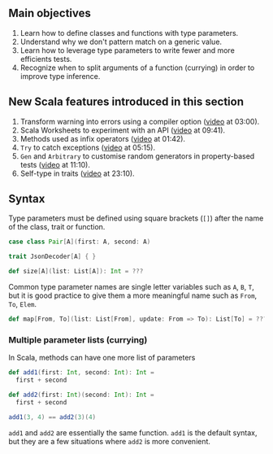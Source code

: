 ## Main objectives
1. Learn how to define classes and functions with type parameters.
1. Understand why we don't pattern match on a generic value.
1. Learn how to leverage type parameters to write fewer and more efficients tests.
1. Recognize when to split arguments of a function (currying) in order to improve type inference.

## New Scala features introduced in this section
1. Transform warning into errors using a compiler option ([video](https://www.fp-tower.com/courses/take/foundations/lessons/14834159-generic-functions-part-2) at 03:00).
1. Scala Worksheets to experiment with an API ([video](https://www.fp-tower.com/courses/take/foundations/lessons/14913605-exercise-1-pair) at 09:41). 
1. Methods used as infix operators ([video](https://www.fp-tower.com/courses/take/foundations/lessons/15034868-exercise-2-predicate) at 01:42).
1. `Try` to catch exceptions ([video](https://www.fp-tower.com/courses/take/foundations/lessons/15034874-exercise-3-jsondecoder) at 05:15).
1. `Gen` and `Arbitrary` to customise random generators in property-based tests ([video](https://www.fp-tower.com/courses/take/foundations/lessons/15034874-exercise-3-jsondecoder) at 11:10).
1. Self-type in traits ([video](https://www.fp-tower.com/courses/take/foundations/lessons/15034874-exercise-3-jsondecoder) at 23:10).

## Syntax

Type parameters must be defined using square brackets (`[]`) after the name of the class, trait or function. 

```scala
case class Pair[A](first: A, second: A)

trait JsonDecoder[A] { }

def size[A](list: List[A]): Int = ???
```

Common type parameter names are single letter variables such as `A`, `B`, `T`, but it is good practice to give them a more meaningful name such as `From`, `To`, `Elem`.

```scala
def map[From, To](list: List[From], update: From => To): List[To] = ???
```

### Multiple parameter lists (currying)

In Scala, methods can have one more list of parameters

```scala
def add1(first: Int, second: Int): Int = 
  first + second

def add2(first: Int)(second: Int): Int = 
  first + second

add1(3, 4) == add2(3)(4)
```
`add1` and `add2` are essentially the same function. 
`add1` is the default syntax, but they are a few situations where `add2` 
is more convenient.


